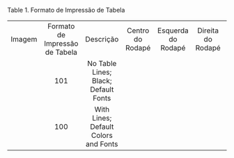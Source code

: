 <div id="d56004e1" class="table">

<div class="table-title">

Table 1. Formato de Impressão de
Tabela

</div>

<div class="table-contents">

|        |                                |                                      |                  |                    |                   |                        |               |                 |                           |                             |                        |                                |                                    |                           |                     |                       |                      |                |               |        |                       |                        |                              |                           |                         |                             |              |                    |                            |                   |
| :----: | :----------------------------: | :----------------------------------: | :--------------: | :----------------: | :---------------: | :--------------------: | :-----------: | :-------------: | :-----------------------: | :-------------------------: | :--------------------: | :----------------------------: | :--------------------------------: | :-----------------------: | :-----------------: | :-------------------: | :------------------: | :------------: | :-----------: | :----: | :-------------------: | :--------------------: | :--------------------------: | :-----------------------: | :---------------------: | :-------------------------: | :----------: | :----------------: | :------------------------: | :---------------: |
| Imagem | Formato de Impressão de Tabela |              Descrição               | Centro do Rodapé | Esquerda do Rodapé | Direita do Rodapé | Cor de fundo da função | Cor da Função | Fonte da Função | Cor da Linha do Cabeçalho | Fonte da Linha de Cabeçalho | Espessura do Cabeçalho | Tipo da Espessura do Cabeçalho | Cor de Fundo da Linha do Cabeçalho | Cor da Linha do Cabeçalho | Centro do Cabeçalho | Esquerda do Cabeçalho | Direita do Cabeçalho | Imagem Anexada | URL da Imagem | Padrão | Cabeçalho Multi Linha | Pintar Linhas de Borda | Desenhar Linhas de Cabeçalho | Pintar Linhas Horizontais | Pintar Linhas Verticais | Imprimir Símbolos de Função | Cor da Linha | Espessura da Linha | Tipo de Espessura da Linha |       Nome        |
|        |              101               | No Table Lines; Black; Default Fonts |                  |                    |                   |          108           |      100      |                 |            100            |                             |           2            |               S                |                108                 |            100            |                     |                       |                      |     false      |               | false  |         false         |         false          |             true             |           false           |          false          |            false            |     107      |         1          |             S              | Standard Document |
|        |              100               | With Lines; Default Colors and Fonts |                  |                    |                   |          115           |      100      |       155       |                           |             161             |           2            |               S                |                115                 |            100            |                     |                       |                      |     false      |               |  true  |         false         |         false          |             true             |           false           |          false          |            true             |              |         1          |             S              |  Default Report   |

</div>

</div>

